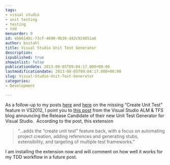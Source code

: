 ```yaml
---
tags:
- visual studio
- unit testing
- testing
- tdd
menuorder: 0
id: eb66140c-73cf-4690-9b36-d42c924851a6
author: bsstahl
title: Visual Studio Unit Test Generator
description: 
ispublished: true
showinlist: false
publicationdate: 2013-08-05T09:04:17.000+00:00
lastmodificationdate: 2013-08-05T09:04:17.000+00:00
slug: Visual-Studio-Unit-Test-Generator
categories:
- Development

---
```

As a follow-up to my posts [here]({PathToRoot}/Posts/The-Missing-e2809cCreate-Unit-Teste2809d-feature-in-Visual-Studio-2012.html) and [here]({PathToRoot}/Posts/Regain-Access-to-the-CreateUnitTests-Command-in-VS2012.html) on the missing “Create Unit Test” feature in VS2012, I point you to [this post](http://blogs.msdn.com/b/visualstudioalm/archive/2013/08/03/visual-studio-unit-test-generator-is-feature-complete-v1-release-candidate-lands.aspx) from the Visual Studio ALM & TFS blog announcing the Release Candidate of their new Unit Test Generator for Visual Studio.  According to the post, this extension

> “…adds the “create unit test” feature back, with a focus on automating project creation, adding references and generating stubs, extensibility, and targeting of multiple test frameworks.”

I am installing the extension now and will comment on how well it works for my TDD workflow in a future post.